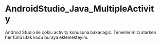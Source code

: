 # AndroidStudio_Java_MultipleActivity
 Android Studio ile çoklu activity konusuna bakacağız. Temellerimizi atarken her türlü ufak kodu buraya eklemekteyim.
